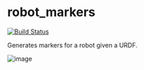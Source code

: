 # robot_markers
[![Build Status](https://travis-ci.org/jstnhuang/robot_markers.svg?branch=indigo-devel)](https://travis-ci.org/jstnhuang/robot_markers)

Generates markers for a robot given a URDF.

![image](https://cloud.githubusercontent.com/assets/1175286/26433797/93c5f92e-40b9-11e7-8d20-070e9c4787fc.png)
